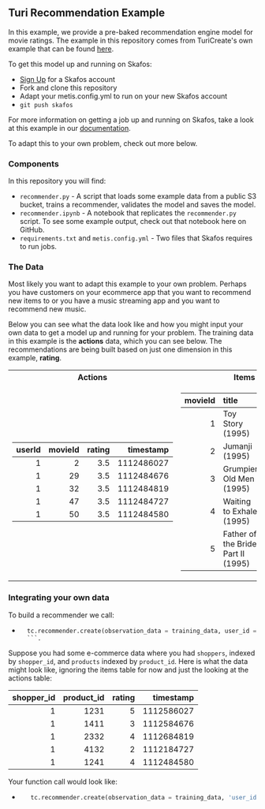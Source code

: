 ## Turi Recommendation Example

In this example, we provide a pre-baked recommendation engine model for movie ratings. The example in this repository comes from TuriCreate's own example that can be found [here](https://apple.github.io/turicreate/docs/userguide/recommender/). 

To get this model up and running on Skafos:
- [Sign Up](https://dashboard.metismachine.io/sign-up) for a Skafos account
- Fork and clone this repository
- Adapt your metis.config.yml to run on your new Skafos account
- `git push skafos`

For more information on getting a job up and running on Skafos, take a look at this example in our [documentation](https://docs.metismachine.io/v1.1/docs/step-by-step-tutorial-churn-modeling).

To adapt this to your own problem, check out more below.

### Components
In this repository you will find:
- `recommender.py` - A script that loads some example data from a public S3 bucket, trains a recommender, validates the model and saves the model.
- `recommender.ipynb` - A notebook that replicates the `recommender.py` script. To see some example output, check out that notebook here on GitHub.
- `requirements.txt` and `metis.config.yml` - Two files that Skafos requires to run jobs.

### The Data
Most likely you want to adapt this example to your own problem. Perhaps you have customers on your ecommerce app that you want to recommend new items to or you have a music streaming app and you want to recommend new music. 

Below you can see what the data look like and how you might input your own data to get a model up and running for your problem. The training data in this example is the **actions** data, which you can see below. The recommendations are being built based on just one dimension in this example, **rating**.


<table>
<tr><th>Actions </th><th>Items </th></tr>
<tr><td>

|   userId |   movieId |   rating |   timestamp |
|---------:|----------:|---------:|------------:|
|        1 |         2 |      3.5 |  1112486027 |
|        1 |        29 |      3.5 |  1112484676 |
|        1 |        32 |      3.5 |  1112484819 |
|        1 |        47 |      3.5 |  1112484727 |
|        1 |        50 |      3.5 |  1112484580 |

</td><td>

|   movieId | title                              | genres                                      |
|----------:|:-----------------------------------|:--------------------------------------------|
|         1 | Toy Story (1995)                   | Adventure|Animation|Children|Comedy|Fantasy |
|         2 | Jumanji (1995)                     | Adventure|Children|Fantasy                  |
|         3 | Grumpier Old Men (1995)            | Comedy|Romance                              |
|         4 | Waiting to Exhale (1995)           | Comedy|Drama|Romance                        |
|         5 | Father of the Bride Part II (1995) | Comedy                                      |

</td></tr> </table>

### Integrating your own data
To build a recommender we call:
- ```python
    tc.recommender.create(observation_data = training_data, user_id = 'userId', item_id= 'movieId')
    ```. 

Suppose you had some e-commerce data where you had `shoppers`, indexed by `shopper_id`, and `products` indexed by `product_id`. Here is what the data might look like, ignoring the items table for now and just the looking at the actions table:

|  shopper_id |   product_id |   rating |   timestamp |
|---------:|----------:|---------:|------------:|
|        1 |        1231 |      5 |  1112586027 |
|        1 |        1411 |      3 |  1112584676 |
|        1 |        2332 |      4 |  1112684819 |
|        1 |        4132 |      2 |  1112184727 |
|        1 |        1241 |      4 |  1112484580 |


Your function call would look like: 
- ```python
     tc.recommender.create(observation_data = training_data, 'user_id' = 'shopper_id', item_id = 'product_id'
     ```
